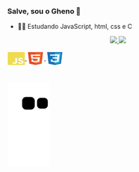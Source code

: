 ### Salve, sou o Gheno 👋

- 👨‍💻 Estudando JavaScript, html, css e C

<div align="center">
  <a href="https://github.com/Ghenoo">
  <img height="180em" src="https://github-readme-stats.vercel.app/api?username=Ghenoo&show_icons=true&theme=dark&include_all_commits=true&count_private=true"/>
  <img height="180em" src="https://github-readme-stats.vercel.app/api/top-langs/?username=Ghenoo&layout=compact&langs_count=7&theme=dark"/>
</div>
<div style="display: inline_block"><br>
  <img align="center" alt="Rafa-Js" height="30" width="40" src="https://raw.githubusercontent.com/devicons/devicon/master/icons/javascript/javascript-plain.svg">
  <img align="center" alt="Rafa-HTML" height="30" width="40" src="https://raw.githubusercontent.com/devicons/devicon/master/icons/html5/html5-original.svg">
  <img align="center" alt="Rafa-CSS" height="30" width="40" src="https://raw.githubusercontent.com/devicons/devicon/master/icons/css3/css3-original.svg"> 
  </div>
  
  #
  
  
  ![Snake animation](https://github.com/ghenoo/Ghenoo/blob/output/github-contribution-grid-snake.svg)
</div>
